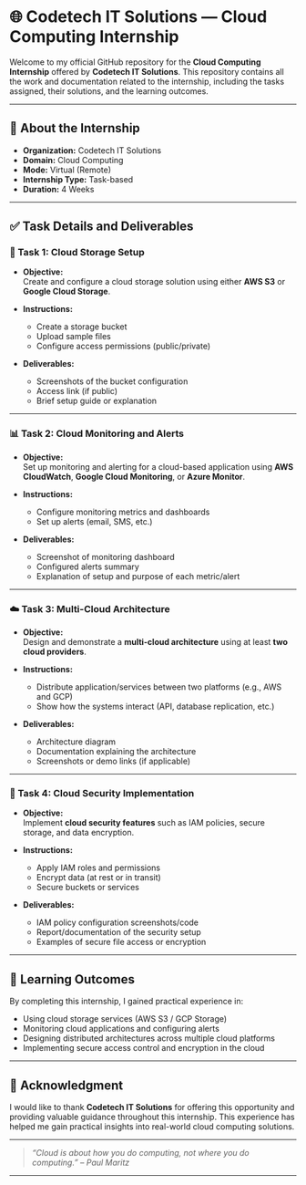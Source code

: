 # 🌐 Codetech IT Solutions — Cloud Computing Internship

Welcome to my official GitHub repository for the **Cloud Computing Internship** offered by **Codetech IT Solutions**. This repository contains all the work and documentation related to the internship, including the tasks assigned, their solutions, and the learning outcomes.

---

## 🏢 About the Internship

- **Organization:** Codetech IT Solutions
- **Domain:** Cloud Computing
- **Mode:** Virtual (Remote)
- **Internship Type:** Task-based
- **Duration:** 4 Weeks

---


## ✅ Task Details and Deliverables

### 🚀 Task 1: Cloud Storage Setup

- **Objective:**  
  Create and configure a cloud storage solution using either **AWS S3** or **Google Cloud Storage**.

- **Instructions:**  
  - Create a storage bucket  
  - Upload sample files  
  - Configure access permissions (public/private)

- **Deliverables:**  
  - Screenshots of the bucket configuration  
  - Access link (if public)  
  - Brief setup guide or explanation

---

### 📊 Task 2: Cloud Monitoring and Alerts

- **Objective:**  
  Set up monitoring and alerting for a cloud-based application using **AWS CloudWatch**, **Google Cloud Monitoring**, or **Azure Monitor**.

- **Instructions:**  
  - Configure monitoring metrics and dashboards  
  - Set up alerts (email, SMS, etc.)

- **Deliverables:**  
  - Screenshot of monitoring dashboard  
  - Configured alerts summary  
  - Explanation of setup and purpose of each metric/alert

---

### ☁️ Task 3: Multi-Cloud Architecture

- **Objective:**  
  Design and demonstrate a **multi-cloud architecture** using at least **two cloud providers**.

- **Instructions:**  
  - Distribute application/services between two platforms (e.g., AWS and GCP)  
  - Show how the systems interact (API, database replication, etc.)

- **Deliverables:**  
  - Architecture diagram  
  - Documentation explaining the architecture  
  - Screenshots or demo links (if applicable)

---

### 🔐 Task 4: Cloud Security Implementation

- **Objective:**  
  Implement **cloud security features** such as IAM policies, secure storage, and data encryption.

- **Instructions:**  
  - Apply IAM roles and permissions  
  - Encrypt data (at rest or in transit)  
  - Secure buckets or services

- **Deliverables:**  
  - IAM policy configuration screenshots/code  
  - Report/documentation of the security setup  
  - Examples of secure file access or encryption

---

## 🧠 Learning Outcomes

By completing this internship, I gained practical experience in:

- Using cloud storage services (AWS S3 / GCP Storage)
- Monitoring cloud applications and configuring alerts
- Designing distributed architectures across multiple cloud platforms
- Implementing secure access control and encryption in the cloud

---

## 🙏 Acknowledgment

I would like to thank **Codetech IT Solutions** for offering this opportunity and providing valuable guidance throughout this internship. This experience has helped me gain practical insights into real-world cloud computing solutions.

---

> *“Cloud is about how you do computing, not where you do computing.” – Paul Maritz*

---


